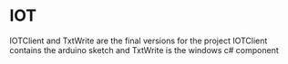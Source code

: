 # IOT
IOTClient and TxtWrite are the final versions for the project IOTClient contains the arduino sketch and TxtWrite is the windows c# component 


